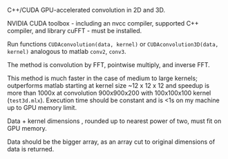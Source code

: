 C++/CUDA GPU-accelerated convolution in 2D and 3D.

NVIDIA CUDA toolbox - including an nvcc compiler, supported C++ compiler, and library cuFFT - must be installed.

Run functions ``CUDAconvolution(data, kernel)`` or ``CUDAconvolution3D(data, kernel)`` analogous to matlab ``conv2``, ``conv3``.

The method is convolution by FFT, pointwise multiply, and inverse FFT.

This method is much faster in the case of medium to large kernels; 
outperforms matlab starting at kernel size ~12 x 12 x 12 and speedup is more than 1000x at convolution 900x900x200 with 100x100x100 kernel (``test3d.mlx``).
Execution time should be constant and is <1s on my machine up to GPU memory limit.

Data + kernel dimensions , rounded up to nearest power of two, must fit on GPU memory.

Data should be the bigger array, as an array cut to original dimensions of data is returned.